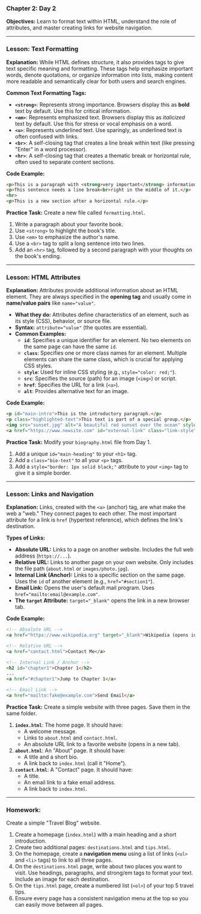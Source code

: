 ### **Chapter 2: Day 2**
**Objectives:** Learn to format text within HTML, understand the role of attributes, and master creating links for website navigation.

---

### **Lesson: Text Formatting**
**Explanation:**
While HTML defines structure, it also provides tags to give text specific meaning and formatting. These tags help emphasize important words, denote quotations, or organize information into lists, making content more readable and semantically clear for both users and search engines.

**Common Text Formatting Tags:**
*   **`<strong>`**: Represents strong importance. Browsers display this as **bold** text by default. Use this for critical information.
*   **`<em>`**: Represents emphasized text. Browsers display this as *italicized* text by default. Use this for stress or vocal emphasis on a word.
*   **`<u>`**: Represents underlined text. Use sparingly, as underlined text is often confused with links.
*   **`<br>`**: A self-closing tag that creates a line break within text (like pressing "Enter" in a word processor).
*   **`<hr>`**: A self-closing tag that creates a thematic break or horizontal rule, often used to separate content sections.

**Code Example:**
```html
<p>This is a paragraph with <strong>very important</strong> information and a word with <em>emphasis</em>.</p>
<p>This sentence needs a line break<br>right in the middle of it.</p>
<hr>
<p>This is a new section after a horizontal rule.</p>
```

**Practice Task:**
Create a new file called `formatting.html`.
1.  Write a paragraph about your favorite book.
2.  Use `<strong>` to highlight the book's title.
3.  Use `<em>` to emphasize the author's name.
4.  Use a `<br>` tag to split a long sentence into two lines.
5.  Add an `<hr>` tag, followed by a second paragraph with your thoughts on the book's ending.

---

### **Lesson: HTML Attributes**
**Explanation:**
Attributes provide additional information about an HTML element. They are always specified in the **opening tag** and usually come in **name/value pairs** like `name="value"`.

*   **What they do:** Attributes define characteristics of an element, such as its style (CSS), behavior, or source file.
*   **Syntax:** `attribute="value"` (the quotes are essential).
*   **Common Examples:**
    *   **`id`**: Specifies a unique identifier for an element. No two elements on the same page can have the same `id`.
    *   **`class`**: Specifies one or more class names for an element. Multiple elements can share the same class, which is crucial for applying CSS styles.
    *   **`style`**: Used for inline CSS styling (e.g., `style="color: red;"`).
    *   **`src`**: Specifies the source (path) for an image (`<img>`) or script.
    *   **`href`**: Specifies the URL for a link (`<a>`).
    *   **`alt`**: Provides alternative text for an image.

**Code Example:**
```html
<p id="main-intro">This is the introductory paragraph.</p>
<p class="highlighted-text">This text is part of a special group.</p>
<img src="sunset.jpg" alt="A beautiful red sunset over the ocean" style="width: 400px;">
<a href="https://www.newsite.com" id="external-link" class="link-style">Visit New Site</a>
```

**Practice Task:**
Modify your `biography.html` file from Day 1.
1.  Add a unique `id="main-heading"` to your `<h1>` tag.
2.  Add a `class="bio-text"` to all your `<p>` tags.
3.  Add a `style="border: 1px solid black;"` attribute to your `<img>` tag to give it a simple border.

---

### **Lesson: Links and Navigation**
**Explanation:**
Links, created with the `<a>` (anchor) tag, are what make the web a "web." They connect pages to each other. The most important attribute for a link is `href` (hypertext reference), which defines the link's destination.

**Types of Links:**
*   **Absolute URL:** Links to a page on another website. Includes the full web address (`https://...`).
*   **Relative URL:** Links to another page on your own website. Only includes the file path (`about.html` or `images/photo.jpg`).
*   **Internal Link (Anchor):** Links to a specific section on the same page. Uses the `id` of another element (e.g., `href="#section1"`).
*   **Email Link:** Opens the user's default mail program. Uses `href="mailto:email@example.com"`.
*   **The `target` Attribute:** `target="_blank"` opens the link in a new browser tab.

**Code Example:**
```html
<!-- Absolute URL -->
<a href="https://www.wikipedia.org" target="_blank">Wikipedia (opens in new tab)</a>

<!-- Relative URL -->
<a href="contact.html">Contact Me</a>

<!-- Internal Link / Anchor -->
<h2 id="chapter1">Chapter 1</h2>
...
<a href="#chapter1">Jump to Chapter 1</a>

<!-- Email Link -->
<a href="mailto:fake@example.com">Send Email</a>
```

**Practice Task:**
Create a simple website with three pages. Save them in the same folder.
1.  **`index.html`**: The home page. It should have:
    *   A welcome message.
    *   Links to `about.html` and `contact.html`.
    *   An absolute URL link to a favorite website (opens in a new tab).
2.  **`about.html`**: An "About" page. It should have:
    *   A title and a short bio.
    *   A link back to `index.html` (call it "Home").
3.  **`contact.html`**: A "Contact" page. It should have:
    *   A title.
    *   An email link to a fake email address.
    *   A link back to `index.html`.

---

### **Homework:**
Create a simple "Travel Blog" website.
1.  Create a homepage (`index.html`) with a main heading and a short introduction.
2.  Create two additional pages: `destinations.html` and `tips.html`.
3.  On the homepage, create a **navigation menu** using a list of links (`<ul>` and `<li>` tags) to link to all three pages.
4.  On the `destinations.html` page, write about two places you want to visit. Use headings, paragraphs, and strong/em tags to format your text. Include an image for each destination.
5.  On the `tips.html` page, create a numbered list (`<ol>`) of your top 5 travel tips.
6.  Ensure every page has a consistent navigation menu at the top so you can easily move between all pages.
